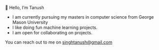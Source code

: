  👋 Hello, I’m Tanush
- I am currently pursuing my masters in computer science from George Mason University
- I like doing fun machine learning projects.
- I am open for collaborating on projects.

You can reach out to me on singhtanush@gmail.com




<!-- - 👀 I’m interested in ...
- 🌱 I’m currently learning ...
- 💞️ I’m looking to collaborate on ...
- 📫 How to reach me ...
--->
<!---
tanush5798/tanush5798 is a ✨ special ✨ repository because its `README.md` (this file) appears on your GitHub profile.
You can click the Preview link to take a look at your changes.
--->
